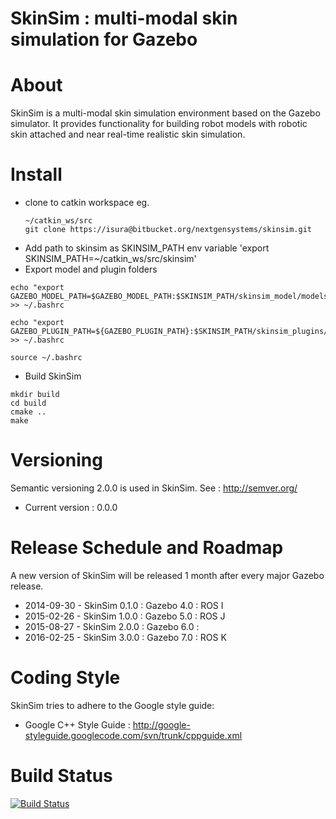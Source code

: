 # SkinSim : multi-modal skin simulation for Gazebo

# About
SkinSim is a multi-modal skin simulation environment based on the Gazebo simulator. It provides functionality for building robot models with robotic skin attached and near real-time realistic skin simulation.

# Install
- clone to catkin workspace eg.
	``` 
	~/catkin_ws/src
	git clone https://isura@bitbucket.org/nextgensystems/skinsim.git
	```
- Add path to skinsim as SKINSIM_PATH env variable
'export SKINSIM_PATH=~/catkin_ws/src/skinsim'
- Export model and plugin folders
```
echo "export GAZEBO_MODEL_PATH=$GAZEBO_MODEL_PATH:$SKINSIM_PATH/skinsim_model/models" >> ~/.bashrc
```
```
echo "export GAZEBO_PLUGIN_PATH=${GAZEBO_PLUGIN_PATH}:$SKINSIM_PATH/skinsim_plugins/build" >> ~/.bashrc
```
```
source ~/.bashrc
```
- Build SkinSim
```
mkdir build
cd build
cmake ..
make
```

# Versioning
Semantic versioning 2.0.0 is used in SkinSim. See : http://semver.org/
- Current version : 0.0.0

# Release Schedule and Roadmap
A new version of SkinSim will be released 1 month after every major Gazebo release.

- 2014-09-30 - SkinSim 0.1.0 : Gazebo 4.0 : ROS I
- 2015-02-26 - SkinSim 1.0.0 : Gazebo 5.0 : ROS J
- 2015-08-27 - SkinSim 2.0.0 : Gazebo 6.0 : 
- 2016-02-25 - SkinSim 3.0.0 : Gazebo 7.0 : ROS K

# Coding Style

SkinSim tries to adhere to the Google style guide:
- Google C++ Style Guide : http://google-styleguide.googlecode.com/svn/trunk/cppguide.xml

# Build Status

[![Build Status](https://drone.io/bitbucket.org/nextgensystems/skinsim/status.png)](https://drone.io/bitbucket.org/nextgensystems/skinsim/latest)